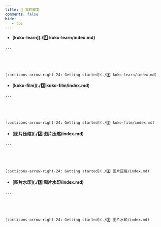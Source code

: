 ```yaml
---
title: 🏅 我的脚本
comments: false
hide:
   - toc
---
```


<div class="grid cards index-info" markdown>

-    __[koko-learn](./1️⃣ koko-learn/index.md)__

	---

	

	

	[:octicons-arrow-right-24: Getting started](./1️⃣ koko-learn/index.md)

-    __[koko-film](./2️⃣ koko-film/index.md)__

	---

	

	

	[:octicons-arrow-right-24: Getting started](./2️⃣ koko-film/index.md)

-    __[图片压缩](./2️⃣️ 图片压缩/index.md)__

	---

	

	

	[:octicons-arrow-right-24: Getting started](./2️⃣️ 图片压缩/index.md)

-    __[图片水印](./3️⃣️ 图片水印/index.md)__

	---

	

	

	[:octicons-arrow-right-24: Getting started](./3️⃣️ 图片水印/index.md)

</div>